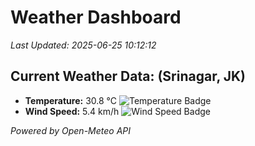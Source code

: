 
# Weather Dashboard

_Last Updated: 2025-06-25 10:12:12_

## Current Weather Data: (Srinagar, JK)
- **Temperature:** 30.8 °C ![Temperature Badge](https://img.shields.io/badge/Temperature-High%20Temp-orange)
- **Wind Speed:** 5.4 km/h ![Wind Speed Badge](https://img.shields.io/badge/Wind%20Speed-Light%20Wind-blue)

*Powered by Open-Meteo API*
